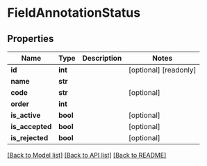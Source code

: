 # FieldAnnotationStatus

## Properties
Name | Type | Description | Notes
------------ | ------------- | ------------- | -------------
**id** | **int** |  | [optional] [readonly] 
**name** | **str** |  | 
**code** | **str** |  | [optional] 
**order** | **int** |  | 
**is_active** | **bool** |  | [optional] 
**is_accepted** | **bool** |  | [optional] 
**is_rejected** | **bool** |  | [optional] 

[[Back to Model list]](../README.md#documentation-for-models) [[Back to API list]](../README.md#documentation-for-api-endpoints) [[Back to README]](../README.md)


